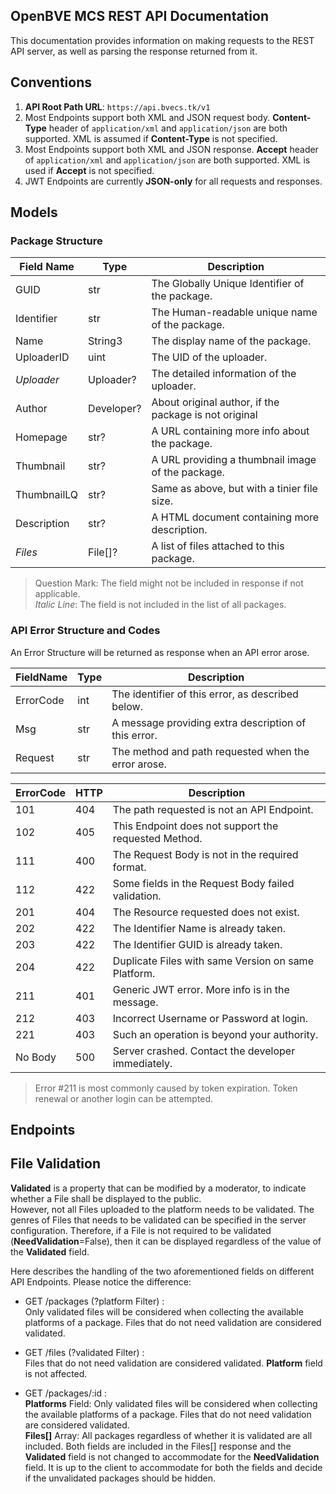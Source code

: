 ## OpenBVE MCS REST API Documentation
This documentation provides information on making requests to the REST API server,
as well as parsing the response returned from it.
## Conventions
1. **API Root Path URL**:  `https://api.bvecs.tk/v1`
2. Most Endpoints support both XML and JSON request body. **Content-Type** header 
   of `application/xml` and `application/json` are both supported.
   XML is assumed if **Content-Type** is not specified.
3. Most Endpoints support both XML and JSON response. **Accept** header
   of `application/xml` and `application/json` are both supported.
   XML is used if **Accept** is not specified.
4. JWT Endpoints are currently **JSON-only** for all requests and responses.
## Models
### Package Structure
|Field Name |Type      | Description                                           |
|-----------|----------|-------------------------------------------------------|
|GUID       |str       | The Globally Unique Identifier of the package.        |
|Identifier |str       | The Human-readable unique name of the package.        |
|Name       |String3   | The display name of the package.                      |
|UploaderID |uint      | The UID of the uploader.                              |
|_Uploader_ |Uploader? | The detailed information of the uploader.             |
|Author     |Developer?| About original author, if the package is not original |
|Homepage   |str?      | A URL containing more info about the package.         |
|Thumbnail  |str?      | A URL providing a thumbnail image of the package.     |
|ThumbnailLQ|str?      | Same as above, but with a tinier file size.           |
|Description|str?      | A HTML document containing more description.          |
|_Files_    |File[]?   | A list of files attached to this package.             |
> Question Mark: The field might not be included in response if not applicable.  
> _Italic Line_: The field is not included in the list of all packages.

### API Error Structure and Codes
An Error Structure will be returned as response when an API error arose.

|FieldName|Type| Description                                          |
|---------|----|------------------------------------------------------|
|ErrorCode|int | The identifier of this error, as described below.    |
|Msg      |str | A message providing extra description of this error. |
|Request  |str | The method and path requested when the error arose.  |

|ErrorCode|HTTP| Description                                          |
|---------|----|------------------------------------------------------|
|   101   |404 | The path requested is not an API Endpoint.           |
|   102   |405 | This Endpoint does not support the requested Method. |
|   111   |400 | The Request Body is not in the required format.      |
|   112   |422 | Some fields in the Request Body failed validation.   |
|   201   |404 | The Resource requested does not exist.               |
|   202   |422 | The Identifier Name is already taken.                |
|   203   |422 | The Identifier GUID is already taken.                |
|   204   |422 | Duplicate Files with same Version on same Platform.  |
|   211   |401 | Generic JWT error. More info is in the message.      |
|   212   |403 | Incorrect Username or Password at login.             |
|   221   |403 | Such an operation is beyond your authority.          |
| No Body |500 | Server crashed. Contact the developer immediately.   |
> Error #211 is most commonly caused by token expiration.
> Token renewal or another login can be attempted.

## Endpoints

## File Validation

  **Validated** is a property that can be modified by a moderator, to indicate 
  whether a File shall be displayed to the public.  
  However, not all Files uploaded to the platform needs to be validated. The
  genres of Files that needs to be validated can be specified in the server 
  configuration.
  Therefore, if a File is not required to be validated (**NeedValidation**=False),
  then it can be displayed regardless of the value of the **Validated** field.
  
  Here describes the handling of the two aforementioned fields on different API
  Endpoints. Please notice the difference:
  
  - GET /packages (?platform Filter) :  
    Only validated files will be considered when collecting the available
    platforms of a package. Files that do not need validation are considered
    validated.
    
  - GET /files (?validated Filter) :  
    Files that do not need validation are considered validated. **Platform** field
    is not affected.
    
  - GET /packages/:id :  
    **Platforms** Field: Only validated files will be considered when collecting
    the available platforms of a package. Files that do not need validation are 
    considered validated.  
    **Files[]** Array: All packages regardless of whether it is validated are all 
    included. Both fields are included in the Files[] response and the
    **Validated** field is not changed to accommodate for the **NeedValidation**
    field. It is up to the client to accommodate for both the fields and decide 
    if the unvalidated packages should be hidden.